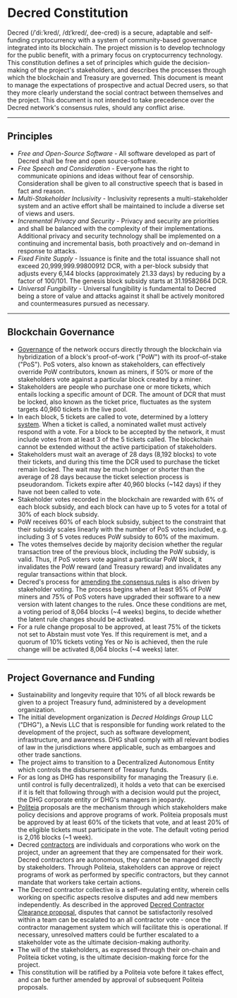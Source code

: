 # Decred Constitution

Decred (/ˈdi:ˈkred/, /dɪˈkred/, dee-cred) is a secure, adaptable and self-funding cryptocurrency with a system of community-based governance integrated into its blockchain. The project mission is to develop technology for the public benefit, with a primary focus on cryptocurrency technology. This constitution defines a set of principles which guide the decision-making of the project's stakeholders, and describes the processes through which the blockchain and Treasury are governed. This document is meant to manage the expectations of prospective and actual Decred users, so that they more clearly understand the social contract between themselves and the project. This document is not intended to take precedence over the Decred network's consensus rules, should any conflict arise.

---

## Principles

* *Free and Open-Source Software* - All software developed as part of Decred shall be free and open source-software.
* *Free Speech and Consideration* - Everyone has the right to communicate opinions and ideas without fear of censorship. Consideration shall be given to all constructive speech that is based in fact and reason.
* *Multi-Stakeholder Inclusivity* - Inclusivity represents a multi-stakeholder system and an active effort shall be maintained to include a diverse set of views and users.
* *Incremental Privacy and Security* - Privacy and security are priorities and shall be balanced with the complexity of their implementations. Additional privacy and security technology shall be implemented on a continuing and incremental basis, both proactively and on-demand in response to attacks.
* *Fixed Finite Supply* - Issuance is finite and the total issuance shall not exceed 20,999,999.99800912 DCR, with a per-block subsidy that adjusts every 6,144 blocks (approximately 21.33 days) by reducing by a factor of 100/101. The genesis block subsidy starts at 31.19582664 DCR.
* *Universal Fungibility* - Universal fungibility is fundamental to Decred being a store of value and attacks against it shall be actively monitored and countermeasures pursued as necessary.

---

## Blockchain Governance

* [Governance](https://docs.decred.org/governance/overview/) of the network occurs directly through the blockchain via hybridization of a block's proof-of-work ("PoW") with its proof-of-stake ("PoS"). PoS voters, also known as stakeholders, can effectively override PoW contributors, known as miners, if 50% or more of the stakeholders vote against a particular block created by a miner.
* Stakeholders are people who purchase one or more tickets, which entails locking a specific amount of DCR. The amount of DCR that must be locked, also known as the ticket price, fluctuates as the system targets 40,960 tickets in the live pool.
* In each block, 5 tickets are called to vote, determined by a lottery [system](https://docs.decred.org/proof-of-stake/overview/). When a ticket is called, a nominated wallet must actively respond with a vote. For a block to be accepted by the network, it must include votes from at least 3 of the 5 tickets called. The blockchain cannot be extended without the active participation of stakeholders.
* Stakeholders must wait an average of 28 days (8,192 blocks) to vote their tickets, and during this time the DCR used to purchase the ticket remain locked. The wait may be much longer or shorter than the average of 28 days because the ticket selection process is pseudorandom. Tickets expire after 40,960 blocks (~142 days) if they have not been called to vote.
* Stakeholder votes recorded in the blockchain are rewarded with 6% of each block subsidy, and each block can have up to 5 votes for a total of 30% of each block subsidy.
* PoW receives 60% of each block subsidy, subject to the constraint that their subsidy scales linearly with the number of PoS votes included, e.g. including 3 of 5 votes reduces PoW subsidy to 60% of the maximum.
* The votes themselves decide by majority decision whether the regular transaction tree of the previous block, including the PoW subsidy, is valid. Thus, if PoS voters vote against a particular PoW block, it invalidates the PoW reward (and Treasury reward) and invalidates any regular transactions within that block.
* Decred's process for [amending the consensus rules](https://docs.decred.org/governance/consensus-rule-voting/overview/) is also driven by stakeholder voting. The process begins when at least 95% of PoW miners and 75% of PoS voters have upgraded their software to a new version with latent changes to the rules. Once these conditions are met, a voting period of 8,064 blocks (~4 weeks) begins, to decide whether the latent rule changes should be activated. 
* For a rule change proposal to be approved, at least 75% of the tickets not set to Abstain must vote Yes. If this requirement is met, and a quorum of 10% tickets voting Yes or No is achieved, then the rule change will be activated 8,064 blocks (~4 weeks) later.

---

## Project Governance and Funding

* Sustainability and longevity require that 10% of all block rewards be given to a project Treasury fund, administered by a development organization.
* The initial development organization is *Decred Holdings Group* LLC ("DHG"), a Nevis LLC that is responsible for funding work related to the development of the project, such as software development, infrastructure, and awareness. DHG shall comply with all relevant bodies of law in the jurisdictions where applicable, such as embargoes and other trade sanctions.
* The project aims to transition to a Decentralized Autonomous Entity which controls the disbursement of Treasury funds.
* For as long as DHG has responsibility for managing the Treasury (i.e. until control is fully decentralized), it holds a veto that can be exercised if it is felt that following through with a decision would put the project, the DHG corporate entity or DHG's managers in jeopardy.
* [Politeia](https://docs.decred.org/governance/politeia/overview/) proposals are the mechanism through which stakeholders make policy decisions and approve programs of work. Politeia proposals must be approved by at least 60% of the tickets that vote, and at least 20% of the eligible tickets must participate in the vote. The default voting period is 2,016 blocks (~1 week).
* Decred [contractors](https://docs.decred.org/contributing/overview/) are individuals and corporations who work on the project, under an agreement that they are compensated for their work. Decred contractors are autonomous, they cannot be managed directly by stakeholders. Through Politeia, stakeholders can approve or reject programs of work as performed by specific contractors, but they cannot mandate that workers take certain actions.
* The Decred contractor collective is a self-regulating entity, wherein cells working on specific aspects resolve disputes and add new members independently. As described in the approved [Decred Contractor Clearance proposal](https://proposals.decred.org/proposals/fa38a3593d9a3f6cb2478a24c25114f5097c572f6dadf24c78bb521ed10992a4), disputes that cannot be satisfactorily resolved within a team can be escalated to an all contractor vote - once the contractor management system which will facilitate this is operational. If necessary, unresolved matters could be further escalated to a stakeholder vote as the ultimate decision-making authority.
* The will of the stakeholders, as expressed through their on-chain and Politeia ticket voting, is the ultimate decision-making force for the project.
* This constitution will be ratified by a Politeia vote before it takes effect, and can be further amended by approval of subsequent Politeia proposals.
